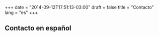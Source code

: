 +++
date = "2014-09-12T17:51:13-03:00"
draft = false
title = "Contacto"
lang = "es"
+++

## Contacto en español